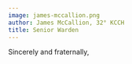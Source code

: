 ```yaml
---
image: james-mccallion.png
author: James McCallion, 32° KCCH
title: Senior Warden
---
```



Sincerely and fraternally,